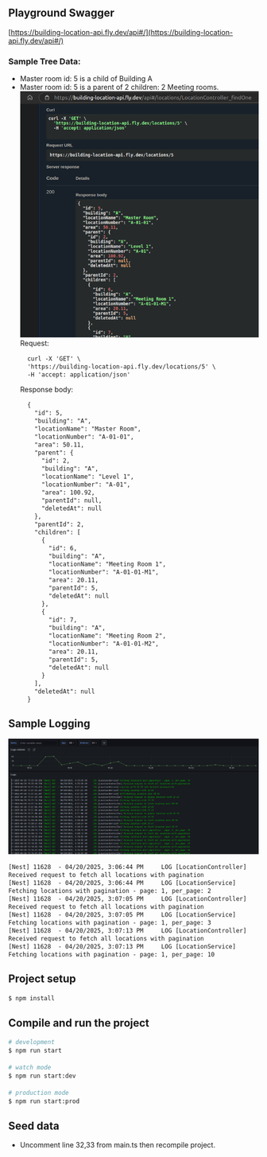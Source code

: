 


## Playground Swagger 

[https://building-location-api.fly.dev/api#/](https://building-location-api.fly.dev/api#/)

### Sample Tree Data: 
- Master room id: 5 is a child of Building A
- Master room id: 5 is a parent of 2 children: 2 Meeting rooms.
![alt text](image-1.png)
  Request: 
  ```
    curl -X 'GET' \
    'https://building-location-api.fly.dev/locations/5' \
    -H 'accept: application/json'
  ```
  Response body:
  ```
    {
      "id": 5,
      "building": "A",
      "locationName": "Master Room",
      "locationNumber": "A-01-01",
      "area": 50.11,
      "parent": {
        "id": 2,
        "building": "A",
        "locationName": "Level 1",
        "locationNumber": "A-01",
        "area": 100.92,
        "parentId": null,
        "deletedAt": null
      },
      "parentId": 2,
      "children": [
        {
          "id": 6,
          "building": "A",
          "locationName": "Meeting Room 1",
          "locationNumber": "A-01-01-M1",
          "area": 20.11,
          "parentId": 5,
          "deletedAt": null
        },
        {
          "id": 7,
          "building": "A",
          "locationName": "Meeting Room 2",
          "locationNumber": "A-01-01-M2",
          "area": 20.11,
          "parentId": 5,
          "deletedAt": null
        }
      ],
      "deletedAt": null
    }
  ```

## Sample Logging

![alt text](image-3.png)
```
[Nest] 11628  - 04/20/2025, 3:06:44 PM     LOG [LocationController] Received request to fetch all locations with pagination
[Nest] 11628  - 04/20/2025, 3:06:44 PM     LOG [LocationService] Fetching locations with pagination - page: 1, per_page: 2
[Nest] 11628  - 04/20/2025, 3:07:05 PM     LOG [LocationController] Received request to fetch all locations with pagination
[Nest] 11628  - 04/20/2025, 3:07:05 PM     LOG [LocationService] Fetching locations with pagination - page: 1, per_page: 3
[Nest] 11628  - 04/20/2025, 3:07:13 PM     LOG [LocationController] Received request to fetch all locations with pagination
[Nest] 11628  - 04/20/2025, 3:07:13 PM     LOG [LocationService] Fetching locations with pagination - page: 1, per_page: 10

```
## Project setup

```bash
$ npm install
```


## Compile and run the project

```bash
# development
$ npm run start

# watch mode
$ npm run start:dev

# production mode
$ npm run start:prod
```

## Seed data
- Uncomment line 32,33 from main.ts then recompile project.
